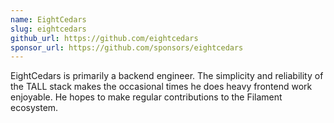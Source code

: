 ```yaml
---
name: EightCedars
slug: eightcedars
github_url: https://github.com/eightcedars
sponsor_url: https://github.com/sponsors/eightcedars
---
```


EightCedars is primarily a backend engineer. The simplicity and reliability of the TALL stack makes the occasional times he does heavy frontend work enjoyable. He hopes to make regular contributions to the Filament ecosystem.
